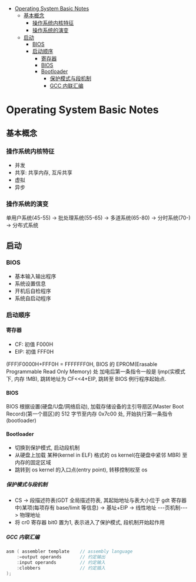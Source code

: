 <!-- TOC depthFrom:1 depthTo:6 withLinks:1 updateOnSave:1 orderedList:0 -->

- [Operating System Basic Notes](#operating-system-basic-notes)
	- [基本概念](#基本概念)
		- [操作系统内核特征](#操作系统内核特征)
		- [操作系统的演变](#操作系统的演变)
	- [启动](#启动)
		- [BIOS](#bios)
		- [启动顺序](#启动顺序)
			- [寄存器](#寄存器)
			- [BIOS](#bios)
			- [Bootloader](#bootloader)
				- [保护模式与段机制](#保护模式与段机制)
				- [GCC 内联汇编](#gcc-内联汇编)

<!-- /TOC -->

# Operating System Basic Notes

## 基本概念

### 操作系统内核特征

-   并发
-   共享: 共享内存, 互斥共享
-   虚拟
-   异步

### 操作系统的演变

单用户系统(45-55) -> 批处理系统(55-65) -> 多道系统(65-80) -> 分时系统(70-) -> 分布式系统

## 启动

### BIOS

-   基本输入输出程序
-   系统设置信息
-   开机后自检程序
-   系统自启动程序

### 启动顺序

#### 寄存器

-   CF: 初值 F000H
-   EIP: 初值 FFF0H

(FFF)F0000H+FFF0H = FFFFFFF0H, BIOS 的 EPROM(Erasable Programmable Read Only Memory) 处
加电后第一条指令一般是 ljmp(实模式下, 内存 !MB), 跳转地址为 CF<<4+EIP, 跳转至 BIOS 例行程序起始点.

#### BIOS

BIOS 根据设置(硬盘/U盘/网络启动), 加载存储设备的主引导扇区(Master Boot Record)(第一个扇区)的 512 字节至内存 0x7c00 处, 开始执行第一条指令(bootloader)

#### Bootloader

-   切换到保护模式, 启动段机制
-   从硬盘上加载 某种(kernel in ELF) 格式的 os kernel(在硬盘中紧邻 MBR) 至内存的固定区域
-   跳转到 os kernel 的入口点(entry point), 转移控制权至 os

##### 保护模式与段机制

-   CS -> 段描述符表(GDT 全局描述符表, 其起始地址与表大小位于 gdt 寄存器中)某项(每项存有 base/limit 等信息) -> 基址+EIP -> 线性地址 ---页机制---> 物理地址
-   将 cr0 寄存器 bit0 置为1, 表示进入了保护模式, 段机制开始起作用

##### GCC 内联汇编

```c
asm ( assembler template	// assembly language
	:=output operands		// 约定输出
	:input operands			// 约定输入
	:clobbers				// 约定插入
);
```
